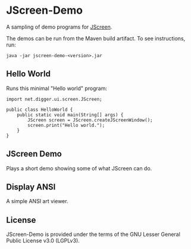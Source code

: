 # JScreen-Demo

A sampling of demo programs for [JScreen](../core).

The demos can be run from the Maven build artifact.  To see instructions, run:

	java -jar jscreen-demo-<version>.jar


## Hello World

Runs this minimal "Hello world" program:

	import net.digger.ui.screen.JScreen;
	
	public class HelloWorld {
		public static void main(String[] args) {
			JScreen screen = JScreen.createJScreenWindow();
			screen.print("Hello world.");
		}
	}


## JScreen Demo

Plays a short demo showing some of what JScreen can do.


## Display ANSI

A simple ANSI art viewer.


## License
JScreen-Demo is provided under the terms of the GNU Lesser General Public License v3.0 (LGPLv3).

